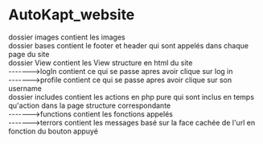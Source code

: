 # AutoKapt_website

dossier images contient les images\
dossier bases contient le footer et header qui sont appelés dans chaque page du site\
dossier View contient les View structure en html du site\
------->logIn contient ce qui se passe apres avoir clique sur log in\
------->profile contient ce qui se passe apres avoir clique sur son username\
dossier includes contient les actions en php pure qui sont inclus en temps qu'action dans la page structure correspondante\
------->functions contient les fonctions appelés\
------->terrors contient les messages basé sur la face cachée de l'url en fonction du bouton appuyé
